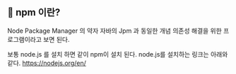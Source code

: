 📌 npm 이란?
-
Node Package Manager 의 약자
자바의 Jpm 과 동일한 개념
의존성 해결을 위한 프로그램이라고 보면 된다.

보통 node.js 를 설치 하면 같이 npm이 설치 된다.
node.js를 설치하는 링크는 아래와 같다.
<https://nodejs.org/en/>
